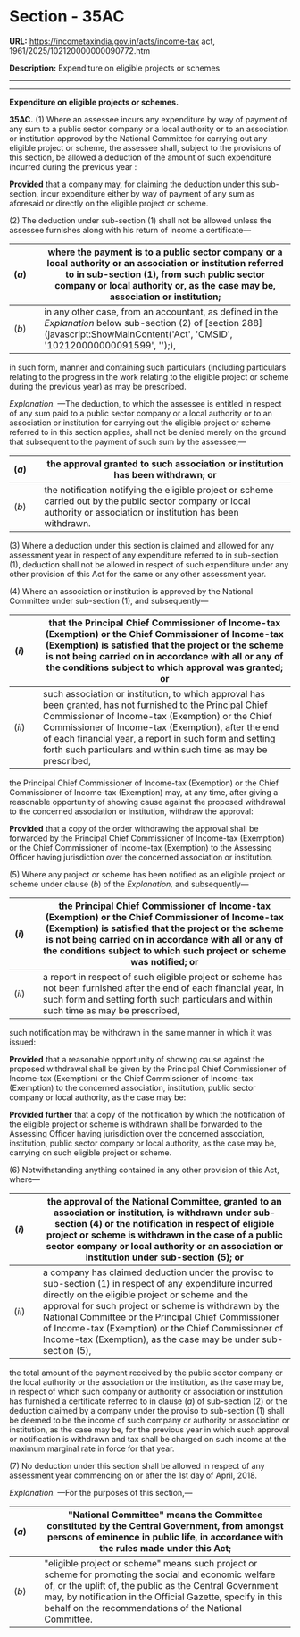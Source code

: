 # Section - 35AC

**URL:** https://incometaxindia.gov.in/acts/income-tax act, 1961/2025/102120000000090772.htm

**Description:** Expenditure on eligible projects or schemes

---

****

**Expenditure on eligible projects or schemes.**

**35AC.** (1) Where an assessee incurs any expenditure by way of payment of any sum to a public sector company or a local authority or to an association or institution approved by the National Committee for carrying out any eligible project or scheme, the assessee shall, subject to the provisions of this section, be allowed a deduction of the amount of such expenditure incurred during the previous year :

**Provided** that a company may, for claiming the deduction under this sub-section, incur expenditure either by way of payment of any sum as aforesaid or directly on the eligible project or scheme.

(2) The deduction under sub-section (1) shall not be allowed unless the assessee furnishes along with his return of income a certificate—

(_a_) |  |  where the payment is to a public sector company or a local authority or an association or institution referred to in sub-section (1), from such public sector company or local authority or, as the case may be, association or institution;  
---|---|---  
(_b_) |  |  in any other case, from an accountant, as defined in the _Explanation_ below sub-section (2) of [section 288](javascript:ShowMainContent\('Act', 'CMSID', '102120000000091599', ''\);),  
  
in such form, manner and containing such particulars (including particulars relating to the progress in the work relating to the eligible project or scheme during the previous year) as may be prescribed.

_Explanation._ —The deduction, to which the assessee is entitled in respect of any sum paid to a public sector company or a local authority or to an association or institution for carrying out the eligible project or scheme referred to in this section applies, shall not be denied merely on the ground that subsequent to the payment of such sum by the assessee,—

(_a_) |  |  the approval granted to such association or institution has been withdrawn; or  
---|---|---  
(_b_) |  |  the notification notifying the eligible project or scheme carried out by the public sector company or local authority or association or institution has been withdrawn.  
  
(3) Where a deduction under this section is claimed and allowed for any assessment year in respect of any expenditure referred to in sub-section (1), deduction shall not be allowed in respect of such expenditure under any other provision of this Act for the same or any other assessment year.

(4) Where an association or institution is approved by the National Committee under sub-section (1), and subsequently—

(_i_) |  |  that the Principal Chief Commissioner of Income-tax (Exemption) or the Chief Commissioner of Income-tax (Exemption) is satisfied that the project or the scheme is not being carried on in accordance with all or any of the conditions subject to which approval was granted; or  
---|---|---  
(_ii_) |  |  such association or institution, to which approval has been granted, has not furnished to the Principal Chief Commissioner of Income-tax (Exemption) or the Chief Commissioner of Income-tax (Exemption), after the end of each financial year, a report in such form and setting forth such particulars and within such time as may be prescribed,  
  
the Principal Chief Commissioner of Income-tax (Exemption) or the Chief Commissioner of Income-tax (Exemption) may, at any time, after giving a reasonable opportunity of showing cause against the proposed withdrawal to the concerned association or institution, withdraw the approval:

**Provided** that a copy of the order withdrawing the approval shall be forwarded by the Principal Chief Commissioner of Income-tax (Exemption) or the Chief Commissioner of Income-tax (Exemption) to the Assessing Officer having jurisdiction over the concerned association or institution.

(5) Where any project or scheme has been notified as an eligible project or scheme under clause (_b_) of the _Explanation,_ and subsequently—

(_i_) |  |  the Principal Chief Commissioner of Income-tax (Exemption) or the Chief Commissioner of Income-tax (Exemption) is satisfied that the project or the scheme is not being carried on in accordance with all or any of the conditions subject to which such project or scheme was notified; or  
---|---|---  
(_ii_) |  |  a report in respect of such eligible project or scheme has not been furnished after the end of each financial year, in such form and setting forth such particulars and within such time as may be prescribed,  
  
such notification may be withdrawn in the same manner in which it was issued:

**Provided** that a reasonable opportunity of showing cause against the proposed withdrawal shall be given by the Principal Chief Commissioner of Income-tax (Exemption) or the Chief Commissioner of Income-tax (Exemption) to the concerned association, institution, public sector company or local authority, as the case may be:

**Provided further** that a copy of the notification by which the notification of the eligible project or scheme is withdrawn shall be forwarded to the Assessing Officer having jurisdiction over the concerned association, institution, public sector company or local authority, as the case may be, carrying on such eligible project or scheme.

(6) Notwithstanding anything contained in any other provision of this Act, where—

(_i_) |  |  the approval of the National Committee, granted to an association or institution, is withdrawn under sub-section (4) or the notification in respect of eligible project or scheme is withdrawn in the case of a public sector company or local authority or an association or institution under sub-section (5); or  
---|---|---  
(_ii_) |  |  a company has claimed deduction under the proviso to sub-section (1) in respect of any expenditure incurred directly on the eligible project or scheme and the approval for such project or scheme is withdrawn by the National Committee or the Principal Chief Commissioner of Income-tax (Exemption) or the Chief Commissioner of Income-tax (Exemption), as the case may be under sub-section (5),  
  
the total amount of the payment received by the public sector company or the local authority or the association or the institution, as the case may be, in respect of which such company or authority or association or institution has furnished a certificate referred to in clause (_a_) of sub-section (2) or the deduction claimed by a company under the proviso to sub-section (1) shall be deemed to be the income of such company or authority or association or institution, as the case may be, for the previous year in which such approval or notification is withdrawn and tax shall be charged on such income at the maximum marginal rate in force for that year.

(7) No deduction under this section shall be allowed in respect of any assessment year commencing on or after the 1st day of April, 2018.

_Explanation._ —For the purposes of this section,—

(_a_) |  |  "National Committee" means the Committee constituted by the Central Government, from amongst persons of eminence in public life, in accordance with the rules made under this Act;  
---|---|---  
(_b_) |  |  "eligible project or scheme" means such project or scheme for promoting the social and economic welfare of, or the uplift of, the public as the Central Government may, by notification in the Official Gazette, specify in this behalf on the recommendations of the National Committee.